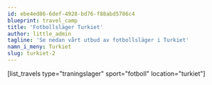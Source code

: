 ```yaml
---
id: ebe4ed86-6def-4928-bd76-f88abd5786c4
blueprint: travel_camp
title: 'Fotbollsläger Turkiet'
author: little_admin
tagline: 'Se nedan vårt utbud av fotbollsläger i Turkiet'
namn_i_meny: Turkiet
slug: turkiet-2
---
```

<p>[list_travels type="traningslager" sport="fotboll" location="turkiet"]</p>
